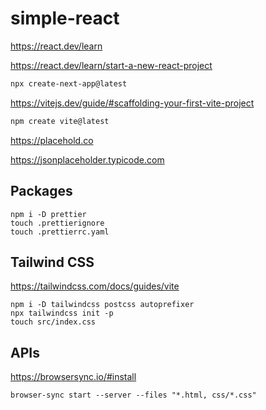 # simple-react

https://react.dev/learn

https://react.dev/learn/start-a-new-react-project

```sh
npx create-next-app@latest
```

https://vitejs.dev/guide/#scaffolding-your-first-vite-project

```sh
npm create vite@latest
```

https://placehold.co

https://jsonplaceholder.typicode.com

## Packages

```shell
npm i -D prettier
touch .prettierignore
touch .prettierrc.yaml
```

## Tailwind CSS

https://tailwindcss.com/docs/guides/vite

```shell
npm i -D tailwindcss postcss autoprefixer
npx tailwindcss init -p
touch src/index.css
```

## APIs

https://browsersync.io/#install

```shell
browser-sync start --server --files "*.html, css/*.css"
```
